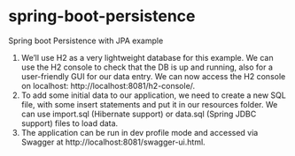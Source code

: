 # spring-boot-persistence
Spring boot Persistence with JPA example

1. We’ll use H2 as a very lightweight database for this example. We can use the H2 console to check that the DB is up and running, also for a user-friendly GUI for our data entry. We can now access the H2 console on localhost: http://localhost:8081/h2-console/.
2. To add some initial data to our application, we need to create a new SQL file, with some insert statements and put it in our resources folder. We can use import.sql (Hibernate support) or data.sql (Spring JDBC support) files to load data. 
3. The application can be run in dev profile mode and accessed via Swagger at http://localhost:8081/swagger-ui.html.
